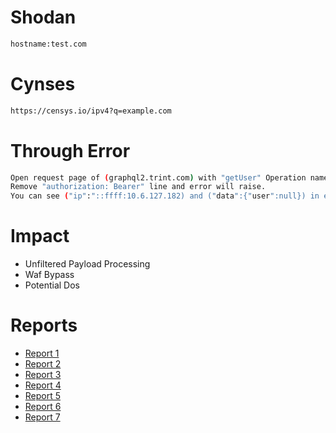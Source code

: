 # Shodan
```bash
hostname:test.com
```

# Cynses
```bash
https://censys.io/ipv4?q=example.com
```

# Through Error
```bash
Open request page of (graphql2.trint.com) with "getUser" Operation name.
Remove "authorization: Bearer" line and error will raise.
You can see ("ip":"::ffff:10.6.127.182) and ("data":{"user":null}) in error. It is happening only on "getUser" operation name.
```
# Impact
- Unfiltered Payload Processing
- Waf Bypass
- Potential Dos


# Reports
- [Report 1](https://hackerone.com/reports/687908)
- [Report 2](https://hackerone.com/reports/1637577)
- [Report 3](https://hackerone.com/reports/1536299)
- [Report 4](https://hackerone.com/reports/1327443)
- [Report 5](https://hackerone.com/reports/360825)
- [Report 6](https://hackerone.com/reports/1105673)
- [Report 7](https://hackerone.com/reports/315838)

